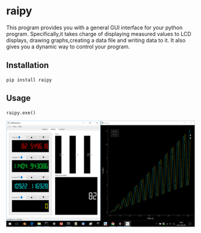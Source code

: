 # raipy

This program provides you with a general GUI interface for your python program.
Specifically,it takes charge of displaying measured values to LCD displays,
 drawing graphs,creating a data file and writing data to it.
 It also gives you a dynamic way to control your program. 

## Installation

	pip install raipy
	
## Usage

```python
raipy.exe()
```

![](https://github.com/threemeninaboat3247/raipy/blob/master/raipy.png)
